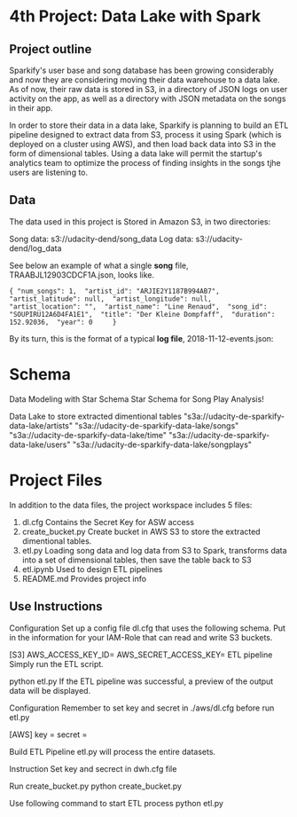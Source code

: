 # 4th Project: Data Lake with Spark

## Project outline

Sparkify's user base and song database has been growing considerably and now they are considering moving their data warehouse to a data lake. As of now, their raw data is stored in S3, in a directory of JSON logs on user activity on the app, as well as a directory with JSON metadata on the songs in their app.

In order to store their data in a data lake, Sparkify is planning to build an ETL pipeline designed to extract data from S3, process it using Spark (which is deployed on a cluster using AWS), and then load back data into S3 in the form of dimensional tables. Using a data lake will permit the startup's analytics team to optimize the process of finding insights in the songs tjhe users are listening to. 

## Data 

The data used in this project is Stored in Amazon S3, in two directories:

Song data: s3://udacity-dend/song_data
Log data: s3://udacity-dend/log_data

See below an example of what a single **song** file, TRAABJL12903CDCF1A.json, looks like.

`{
    "num_songs": 1, 
    "artist_id": "ARJIE2Y1187B994AB7", 
    "artist_latitude": null, 
    "artist_longitude": null, 
    "artist_location": "", 
    "artist_name": "Line Renaud", 
    "song_id": "SOUPIRU12A6D4FA1E1", 
    "title": "Der Kleine Dompfaff", 
    "duration": 152.92036, 
    "year": 0    
}`

By its turn, this is the format of a typical **log file**, 2018-11-12-events.json:






# Schema 

Data Modeling with Star Schema
Star Schema for Song Play Analysis!


Data Lake to store extracted dimentional tables
"s3a://udacity-de-sparkify-data-lake/artists"
"s3a://udacity-de-sparkify-data-lake/songs"
"s3a://udacity-de-sparkify-data-lake/time"
"s3a://udacity-de-sparkify-data-lake/users"
"s3a://udacity-de-sparkify-data-lake/songplays"


# Project Files
In addition to the data files, the project workspace includes 5 files:

1. dl.cfg Contains the Secret Key for ASW access
2. create_bucket.py Create bucket in AWS S3 to store the extracted dimentional tables.
3. etl.py Loading song data and log data from S3 to Spark, transforms data into a set of dimensional tables, then save the table back to S3
4. etl.ipynb Used to design ETL pipelines
5. README.md Provides project info

## Use Instructions

Configuration
Set up a config file dl.cfg that uses the following schema. Put in the information for your IAM-Role that can read and write S3 buckets.

[S3]
AWS_ACCESS_KEY_ID=
AWS_SECRET_ACCESS_KEY=
ETL pipeline
Simply run the ETL script.

python etl.py
If the ETL pipeline was successful, a preview of the output data will be displayed.

Configuration
Remember to set key and secret in ./aws/dl.cfg before run etl.py

[AWS]
key =
secret =





Build ETL Pipeline
etl.py will process the entire datasets.



Instruction
Set key and secrect in dwh.cfg file


Run create_bucket.py
python create_bucket.py


Use following command to start ETL process
python etl.py

